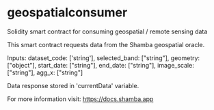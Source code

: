 # geospatialconsumer
Solidity smart contract for consuming geospatial / remote sensing data

This smart contract requests data from the Shamba geospatial oracle. 

Inputs:
    dataset_code: ['string'],
    selected_band: ["string"],
    geometry: ["object"],
    start_date: ["string"],
    end_date: ["string"],
    image_scale: ["string"],
    agg_x: ["string"]

Data response stored in 'currentData' variable.

For more information visit: https://docs.shamba.app